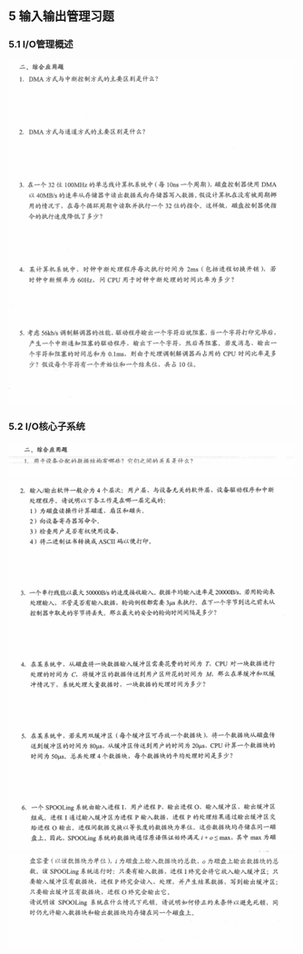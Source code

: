 ## 5 输入输出管理习题
### 5.1 I/O管理概述
![alt 文本](../../../图片/操5.1.png)


### 5.2 I/O核心子系统
![alt 文本](../../../图片/操5.3.png)
![alt 文本](../../../图片/操5.4.png)
![alt 文本](../../../图片/操5.5.png)